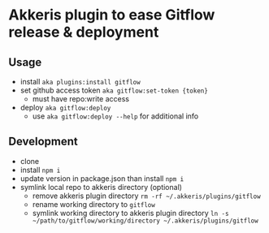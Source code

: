 # Akkeris plugin to ease Gitflow release & deployment

## Usage
  - install `aka plugins:install gitflow`
  - set github access token `aka gitflow:set-token {token}`
    - must have repo:write access
  - deploy `aka gitflow:deploy`
    - use `aka gitflow:deploy --help` for additional info


## Development
  - clone
  - install `npm i`
  - update version in package.json than install `npm i`
  - symlink local repo to akkeris directory (optional)
    - remove akkeris plugin directory `rm -rf ~/.akkeris/plugins/gitflow`
    - rename working directory to `gitflow`
    - symlink working directory to akkeris plugin directory `ln -s ~/path/to/gitflow/working/directory ~/.akkeris/plugins/gitflow`
